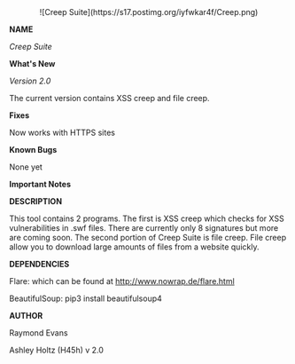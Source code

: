 <center>![Creep Suite](https://s17.postimg.org/iyfwkar4f/Creep.png)</center>
  
  
  <b>NAME</b>

  <i>Creep Suite</i>

  <b>What's New</b>

  <i>Version 2.0</i>
  
  The current version contains XSS creep and file creep.

  <b>Fixes</b>
  
  Now works with HTTPS sites

  <b>Known Bugs</b>
  
  None yet

  <b>Important Notes</b>
  



  <b>DESCRIPTION</b>
  
  This tool contains 2 programs. The first is XSS creep which checks for XSS vulnerabilities in .swf files. There are currently only 8 signatures but more are coming soon. The second portion of Creep Suite is file creep. File creep allow you to download large amounts of files from a website quickly.

    
  <b>DEPENDENCIES</b>
    
  Flare: which can be found at http://www.nowrap.de/flare.html
  
  BeautifulSoup: pip3 install beautifulsoup4


  <b>AUTHOR</b>
    
  Raymond Evans
  
  Ashley Holtz (H45h) v 2.0

